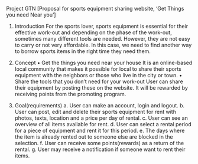 Project GTN
[Proposal for sports equipment sharing website, 
‘Get Things you need Near you’]



1.	Introduction
 For the sports lover, sports equipment is essential for their effective work-out and depending on the phase of the work-out, sometimes many different tools are needed. However, they are not easy to carry or not very affordable. In this case, we need to find another way to borrow sports items in the right time they need them.  
2.	Concept
•	Get the things you need near your house
It is an online-based local community that makes it possible for local to share their sports equipment with the neighbors or those who live in the city or town.
•	Share the tools that you don’t need for your work-out
User can share their equipment by posting these on the website. It will be rewarded by receiving points from the promoting program. 

3.	Goal(requirements)
a.	User can make an account, login and logout.
b.	User can post, edit and delete their sports equipment for rent with photos, texts, location and a price per day of rental.
c.	User can see an overview of all items available for rent.
d.	User can select a rental period for a piece of equipment and rent it for this period.
e.	The days where the item is already rented out to someone else are blocked in the selection.
f.	User can receive some points(rewards) as a return of the rental.
g.	User may receive a notification if someone want to rent their items.

